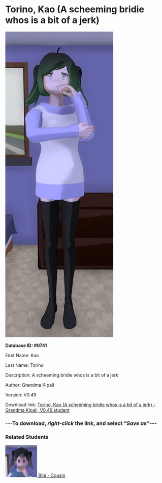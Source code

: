 # Torino, Kao (A scheeming bridie whos is a bit of a jerk)

<img src="../../Files/Images/Torino, Kao (A scheeming bridie whos is a bit of a jerk).png" title="Torino, Kao (A scheeming bridie whos is a bit of a jerk) - Grandma Kipali, V0.49">

**Database ID: #0741**

First Name: Kao

Last Name: Torino

Description: A scheeming bridie whos is a bit of a jerk

Author: Grandma Kipali

Version: V0.49

Download link: <a href="https://raw.githubusercontent.com/Arbiter1223/Daigaku-Gurashi-Custom-Students/master/Files/Student%20Files/Torino%2C%20Kao%20(A%20scheeming%20bridie%20whos%20is%20a%20bit%20of%20a%20jerk)%20-%20Grandma%20Kipali%2C%20V0.49.student">Torino, Kao (A scheeming bridie whos is a bit of a jerk) - Grandma Kipali, V0.49.student</a>

### ---**To download, _right-click_ the link, and select _"Save as"_**---

### Related Students

<a href="Kasasagi, Bibi (A magpie who loves sparkly things).md"><img src="../../Files/Thumbs/Kasasagi, Bibi (A magpie who loves sparkly things).png" height="100" width="100" title="Kasasagi, Bibi (A magpie who loves sparkly things) - Grandma Kipali, V0.49"></a><a href="Kasasagi, Bibi (A magpie who loves sparkly things).md"> Bibi - Cousin</a>

